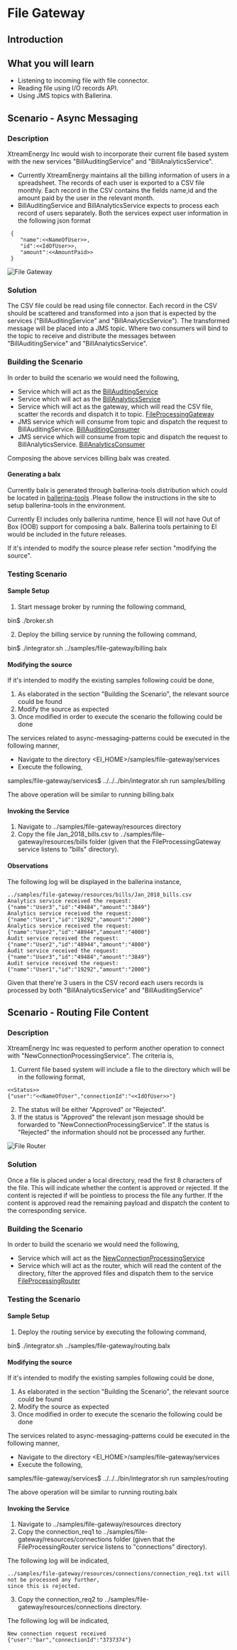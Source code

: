# File Gateway

## Introduction

## What you will learn 

- Listening to incoming file with file connector. 
- Reading file using I/O records API.
- Using JMS topics with Ballerina.

## Scenario - Async Messaging

### Description
XtreamEnergy Inc would wish to incorporate their current file based system with the new services 
"BillAuditingService" and "BillAnalyticsService".

- Currently XtreamEnergy maintains all the billing information of users in a spreadsheet. The records of each user is 
exported to a CSV file monthly. Each record in the CSV contains the fields name,id and the amount paid by the user in 
the relevant month.   
- BillAuditingService and BillAnalyticsService expects to process each record of users separately. Both the services 
expect user information in the following json format

```
 {
    "name":<<NameOfUser>>,
    "id":<<IdOfUser>>,
    "amount":<<AmountPaid>>
 }
``` 

![File Gateway](file-gateway-scenario.png "File Gateway")

### Solution
The CSV file could be read using file connector. Each record in the CSV should be scattered and transformed into a 
json that is expected by the services ("BillAuditingService" and "BillAnalyticsService"). The transformed message 
will be placed into a JMS topic. Where two consumers will bind to the topic to receive and distribute the messages 
between "BillAuditingService" and "BillAnalyticsService".

### Building the Scenario

In order to build the scenario we would need the following,

- Service which will act as the 
[BillAuditingService](services/samples/billing/BillAuditingService.bal)  
- Service which will act as the
[BillAnalyticsService](services/samples/billing/BillAnalyticsService.bal) 
- Service which will act as the gateway, which will read the CSV file, scatter the records and dispatch it to topic.
[FileProcessingGateway](services/samples/billing/FileProcessingGateway.bal) 
- JMS service which will consume from topic and dispatch the request to BillAuditingService.
[BillAuditingConsumer](services/samples/billing/BillAuditingConsumer.bal)
- JMS service which will consume from topic and dispatch the request to BillAnalyticsService.
[BillAnalyticsConsumer](services/samples/billing/BillAnalyticsConsumer.bal)

Composing the above services billing.balx was created.

#### Generating a balx

Currently balx is generated through ballerina-tools distribution which could be located in 
[ballerina-tools](https://ballerinalang.org/downloads/)
.Please follow the instructions in the site to setup ballerina-tools in the environment. 

Currently EI includes only ballerina runtime, hence EI will not have Out of Box (OOB) support for composing a balx. 
Ballerina tools pertaining to EI would be included in the future releases. 

If it's intended to modify the source please refer section "modifying the source".

### Testing Scenario

#### Sample Setup

1. Start message broker by running the following command,

bin$ ./broker.sh

2. Deploy the billing service by running the following command,
 
bin$ ./integrator.sh ../samples/file-gateway/billing.balx

#### Modifying the source

If it's intended to modify the existing samples following could be done,

1. As elaborated in the section "Building the Scenario", the relevant source could be found
2. Modify the source as expected 
3. Once modified in order to execute the scenario the following could be done

The services related to async-messaging-patterns could be executed in the following manner,

- Navigate to the directory <EI_HOME>/samples/file-gateway/services
- Execute the following,

samples/file-gateway/services$ ../../../bin/integrator.sh run samples/billing

The above operation will be similar to running billing.balx   

#### Invoking the Service

1. Navigate to ../samples/file-gateway/resources directory 
2. Copy the file Jan_2018_bills.csv to ../samples/file-gateway/resources/bills folder (given that the 
FileProcessingGateway service listens to "bills" directory).

#### Observations 

The following log will be displayed in the ballerina instance,

```
../samples/file-gateway/resources/bills/Jan_2018_bills.csv
Analytics service received the request: {"name":"User3","id":"49484","amount":"3849"}
Analytics service received the request: {"name":"User1","id":"19292","amount":"2000"}
Analytics service received the request: {"name":"User2","id":"48944","amount":"4000"}
Audit service received the request: {"name":"User2","id":"48944","amount":"4000"}
Audit service received the request: {"name":"User3","id":"49484","amount":"3849"}
Audit service received the request: {"name":"User1","id":"19292","amount":"2000"}
```

Given that there're 3 users in the CSV record each users records is processed by both "BillAnalyticsService" and 
"BillAuditingService"

## Scenario - Routing File Content

### Description
XtreamEnergy Inc was requested to perform another operation to connect with "NewConnectionProcessingService". The 
criteria is,

1. Current file based system will include a file to the directory which will be in the following format,

```
<<Status>>
{"user":"<<NameOfUser","connectionId":"<<IdOfUser>>"}
```

2. The status will be either "Approved" or "Rejected".
3. If the status is "Approved" the relevant json message should be forwarded to "NewConnectionProcessingService". If 
the status is "Rejected" the information should not be processed any further.

![File Router](file-router-scenario.png "File Router")

### Solution

Once a file is placed under a local directory, read the first 8 characters of the file. This will indicate whether 
the content is approved or rejected. If the content is rejected if will be pointless to process the file any further.
If the content is approved read the remaining payload and dispatch the content to the corresponding service.

### Building the Scenario

In order to build the scenario we would need the following,

- Service which will act as the
[NewConnectionProcessingService](services/samples/routing/NewConnectionProcessingService.bal)
- Service which will act as the router, which will read the content of the directory, filter the approved files and 
dispatch them to the service 
[FileProcessingRouter](services/samples/routing/FileProcessingRouter.bal) 

### Testing the Scenario

#### Sample Setup

1. Deploy the routing service by executing the following command,

bin$ ./integrator.sh ../samples/file-gateway/routing.balx

#### Modifying the source

If it's intended to modify the existing samples following could be done,

1. As elaborated in the section "Building the Scenario", the relevant source could be found
2. Modify the source as expected 
3. Once modified in order to execute the scenario the following could be done

The services related to async-messaging-patterns could be executed in the following manner,

- Navigate to the directory <EI_HOME>/samples/file-gateway/services
- Execute the following,

samples/file-gateway/services$ ../../../bin/integrator.sh run samples/routing

The above operation will be similar to running routing.balx   

#### Invoking the Service 

1. Navigate to ../samples/file-gateway/resources directory 
2. Copy the connection_req1 to ../samples/file-gateway/resources/connections folder (given that the 
FileProcessingRouter service listens to "connections" directory).

The following log will be indicated,

```
../samples/file-gateway/resources/connections/connection_req1.txt will not be processed any further, 
since this is rejected.
```

3. Copy the connection_req2 to ../samples/file-gateway/resources/connections directory.

The following log will be indicated,

```
New connection request received {"user":"bar","connectionId":"3737374"}
```